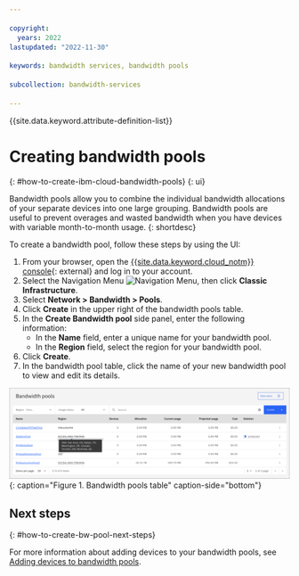 ```yaml
---

copyright:
  years: 2022
lastupdated: "2022-11-30"

keywords: bandwidth services, bandwidth pools

subcollection: bandwidth-services

---
```


{{site.data.keyword.attribute-definition-list}}

# Creating bandwidth pools 
{: #how-to-create-ibm-cloud-bandwidth-pools}
{: ui}

Bandwidth pools allow you to combine the individual bandwidth allocations of your separate devices into one large grouping. Bandwidth pools are useful to prevent overages and wasted bandwidth when you have devices with variable month-to-month usage. 
{: shortdesc}

To create a bandwidth pool, follow these steps by using the UI:

1. From your browser, open the [{{site.data.keyword.cloud_notm}} console](/login){: external} and log in to your account.
1. Select the Navigation Menu ![Navigation Menu](../icons/icon_hamburger.svg), then click **Classic Infrastructure**.
1. Select **Network > Bandwidth > Pools**.
1. Click **Create** in the upper right of the bandwidth pools table.  
1. In the **Create Bandwidth pool** side panel, enter the following information:
    - In the **Name** field, enter a unique name for your bandwidth pool.
    - In the **Region** field, select the region for your bandwidth pool.
1. Click **Create**.
1. In the bandwidth pool table, click the name of your new bandwidth pool to view and edit its details. 

![Bandwidth pools table](images/bw-pools-table.svg "Bandwidth pools table"){: caption="Figure 1. Bandwidth pools table" caption-side="bottom"}

## Next steps 
{: #how-to-create-bw-pool-next-steps}

For more information about adding devices to your bandwidth pools, see [Adding devices to bandwidth pools](/docs/bandwidth-services?topic=bandwidth-services-how-to-add-devices-to-ibm-cloud-bandwidth-pools).
